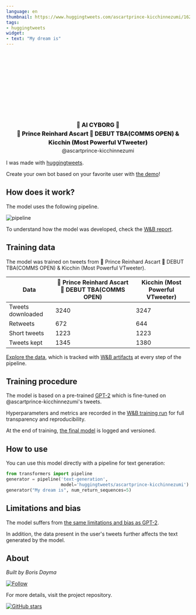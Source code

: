 ```yaml
---
language: en
thumbnail: https://www.huggingtweets.com/ascartprince-kicchinnezumi/1623135392213/predictions.png
tags:
- huggingtweets
widget:
- text: "My dream is"
---
```


<div class="inline-flex flex-col" style="line-height: 1.5;">
    <div class="flex">
        <div
			style="display:inherit; margin-left: 4px; margin-right: 4px; width: 92px; height:92px; border-radius: 50%; background-size: cover; background-image: url(&#39;https://pbs.twimg.com/profile_images/1374537552292687879/Sy7M0aFk_400x400.jpg&#39;)">
        </div>
        <div
            style="display:inherit; margin-left: 4px; margin-right: 4px; width: 92px; height:92px; border-radius: 50%; background-size: cover; background-image: url(&#39;https://pbs.twimg.com/profile_images/1400341059842891782/nJw_YYUy_400x400.jpg&#39;)">
        </div>
        <div
            style="display:none; margin-left: 4px; margin-right: 4px; width: 92px; height:92px; border-radius: 50%; background-size: cover; background-image: url(&#39;&#39;)">
        </div>
    </div>
    <div style="text-align: center; margin-top: 3px; font-size: 16px; font-weight: 800">🤖 AI CYBORG 🤖</div>
    <div style="text-align: center; font-size: 16px; font-weight: 800">👑 Prince Reinhard Ascart 👑 DEBUT TBA(COMMS OPEN) & Kicchin (Most Powerful VTweeter)</div>
    <div style="text-align: center; font-size: 14px;">@ascartprince-kicchinnezumi</div>
</div>

I was made with [huggingtweets](https://github.com/borisdayma/huggingtweets).

Create your own bot based on your favorite user with [the demo](https://colab.research.google.com/github/borisdayma/huggingtweets/blob/master/huggingtweets-demo.ipynb)!

## How does it work?

The model uses the following pipeline.

![pipeline](https://github.com/borisdayma/huggingtweets/blob/master/img/pipeline.png?raw=true)

To understand how the model was developed, check the [W&B report](https://wandb.ai/wandb/huggingtweets/reports/HuggingTweets-Train-a-Model-to-Generate-Tweets--VmlldzoxMTY5MjI).

## Training data

The model was trained on tweets from 👑 Prince Reinhard Ascart 👑 DEBUT TBA(COMMS OPEN) & Kicchin (Most Powerful VTweeter).

| Data | 👑 Prince Reinhard Ascart 👑 DEBUT TBA(COMMS OPEN) | Kicchin (Most Powerful VTweeter) |
| --- | --- | --- |
| Tweets downloaded | 3240 | 3247 |
| Retweets | 672 | 644 |
| Short tweets | 1223 | 1223 |
| Tweets kept | 1345 | 1380 |

[Explore the data](https://wandb.ai/wandb/huggingtweets/runs/1voh8kfv/artifacts), which is tracked with [W&B artifacts](https://docs.wandb.com/artifacts) at every step of the pipeline.

## Training procedure

The model is based on a pre-trained [GPT-2](https://huggingface.co/gpt2) which is fine-tuned on @ascartprince-kicchinnezumi's tweets.

Hyperparameters and metrics are recorded in the [W&B training run](https://wandb.ai/wandb/huggingtweets/runs/y5knw4f6) for full transparency and reproducibility.

At the end of training, [the final model](https://wandb.ai/wandb/huggingtweets/runs/y5knw4f6/artifacts) is logged and versioned.

## How to use

You can use this model directly with a pipeline for text generation:

```python
from transformers import pipeline
generator = pipeline('text-generation',
                     model='huggingtweets/ascartprince-kicchinnezumi')
generator("My dream is", num_return_sequences=5)
```

## Limitations and bias

The model suffers from [the same limitations and bias as GPT-2](https://huggingface.co/gpt2#limitations-and-bias).

In addition, the data present in the user's tweets further affects the text generated by the model.

## About

*Built by Boris Dayma*

[![Follow](https://img.shields.io/twitter/follow/borisdayma?style=social)](https://twitter.com/intent/follow?screen_name=borisdayma)

For more details, visit the project repository.

[![GitHub stars](https://img.shields.io/github/stars/borisdayma/huggingtweets?style=social)](https://github.com/borisdayma/huggingtweets)
